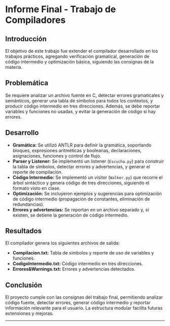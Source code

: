 # Informe Final - Trabajo de Compiladores

## Introducción

El objetivo de este trabajo fue extender el compilador desarrollado en los trabajos prácticos, agregando verificación gramatical, generación de código intermedio y optimización básica, siguiendo las consignas de la materia.

## Problemática

Se requiere analizar un archivo fuente en C, detectar errores gramaticales y semánticos, generar una tabla de símbolos para todos los contextos, y producir código intermedio en tres direcciones. Además, se debe reportar variables y funciones no usadas, y evitar la generación de código si hay errores.

## Desarrollo

- **Gramática:** Se utilizó ANTLR para definir la gramática, soportando bloques, expresiones aritméticas y booleanas, declaraciones, asignaciones, funciones y control de flujo.
- **Parser y Listener:** Se implementó un listener (`Escucha.py`) para construir la tabla de símbolos, detectar errores y advertencias, y generar el reporte de compilación.
- **Código Intermedio:** Se implementó un visitor (`Walker.py`) que recorre el árbol sintáctico y genera código de tres direcciones, siguiendo el formato visto en clase.
- **Optimización:** Se incluyeron ejemplos y sugerencias para optimización de código intermedio (propagación de constantes, eliminación de redundancias).
- **Errores y advertencias:** Se reportan en un archivo separado y, si existen, se detiene la generación de código intermedio.

## Resultados

El compilador genera los siguientes archivos de salida:
- **Compilacion.txt:** Tabla de símbolos y reporte de uso de variables y funciones.
- **CodigoIntermedio.txt:** Código intermedio en tres direcciones.
- **Errores&Warnings.txt:** Errores y advertencias detectados.

## Conclusión

El proyecto cumple con las consignas del trabajo final, permitiendo analizar código fuente, detectar errores, generar código intermedio y reportar información relevante para el usuario. La estructura modular facilita futuras extensiones y mejoras.

---